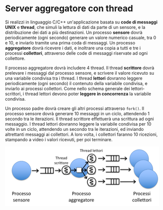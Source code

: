 # Server aggregatore con thread

Si realizzi in linguaggio C/C++ un'applicazione basata su **code di
messaggi UNIX** e **thread**, che simuli la lettura di dati da parte di
un sensore, e la distribuzione dei dati a più destinazioni. Un processo
**sensore** dovrà periodicamente (ogni secondo) generare un valore
numerico casuale, tra 0 e 10, e inviarlo tramite una prima coda di
messaggi. Un processo **aggregatore** dovrà ricevere i dati, e inoltrare
una copia a tutti e tre i processi **collettori**, attraverso delle code
di messaggi riservate ad ogni collettore.

Il processo aggregatore dovrà includere 4 thread. Il thread
**scrittore** dovrà prelevare i messaggi dal processo sensore, e
scrivere il valore ricevuto su una variabile condivisa tra i thread. I
thread **lettori** dovranno leggere periodicamente (ogni secondo) il
contenuto della variabile condivisa, e inviarlo ai processi collettori.
Come nello schema generale dei lettori-scrittori, i thread lettori
devono poter **leggere in concorrenza** la variabile condivisa.

Un processo padre dovrà creare gli altri processi attraverso `fork()`.
Il processo sensore dovrà generare 10 messaggi in un ciclo, attendendo 1
secondo tra le iterazioni. Il thread scrittore effettuerà una scrittura
ad ogni messaggio. I thread lettori dovranno leggere la variabile
condivisa per 10 volte in un ciclo, attendendo un secondo tra le
iterazioni, ed inviando altrettanti messaggi ai collettori. A loro
volta, i collettori faranno 10 ricezioni, stampando a video i valori
ricevuti, per poi terminare.

![image](/images/ambiente_locale/server_multithread/server_aggregatore_thread.png)
